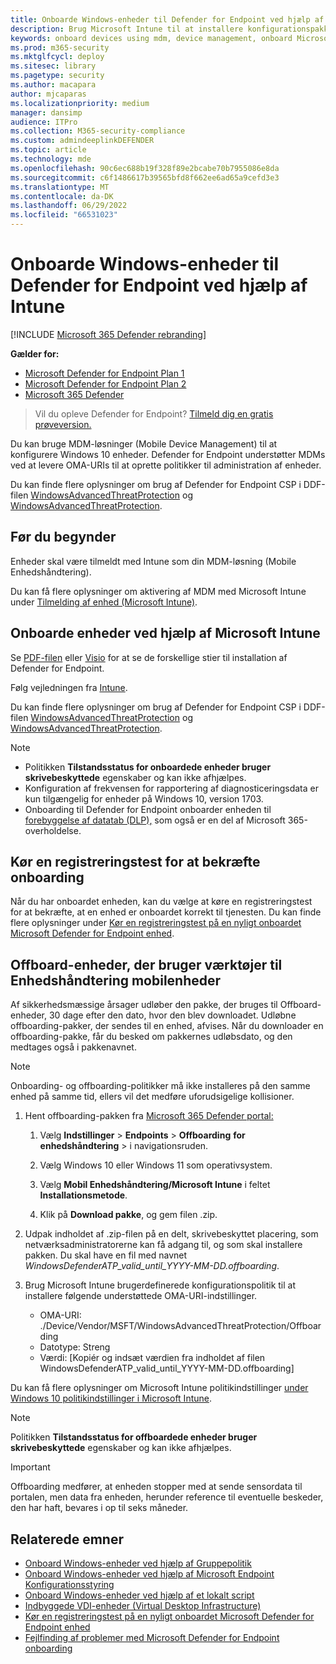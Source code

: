 ```yaml
---
title: Onboarde Windows-enheder til Defender for Endpoint ved hjælp af Intune
description: Brug Microsoft Intune til at installere konfigurationspakken på enheder, så de er onboardet til Defender for Endpoint-tjenesten.
keywords: onboard devices using mdm, device management, onboard Microsoft Defender for Endpoint devices, mdm
ms.prod: m365-security
ms.mktglfcycl: deploy
ms.sitesec: library
ms.pagetype: security
ms.author: macapara
author: mjcaparas
ms.localizationpriority: medium
manager: dansimp
audience: ITPro
ms.collection: M365-security-compliance
ms.custom: admindeeplinkDEFENDER
ms.topic: article
ms.technology: mde
ms.openlocfilehash: 90c6ec688b19f328f89e2bcabe70b7955086e8da
ms.sourcegitcommit: c6f1486617b39565bfd8f662ee6ad65a9cefd3e3
ms.translationtype: MT
ms.contentlocale: da-DK
ms.lasthandoff: 06/29/2022
ms.locfileid: "66531023"
---
```

# <a name="onboard-windows-devices-to-defender-for-endpoint-using-intune"></a>Onboarde Windows-enheder til Defender for Endpoint ved hjælp af Intune 

[!INCLUDE [Microsoft 365 Defender rebranding](../../includes/microsoft-defender.md)]

**Gælder for:**
- [Microsoft Defender for Endpoint Plan 1](https://go.microsoft.com/fwlink/p/?linkid=2154037)
- [Microsoft Defender for Endpoint Plan 2](https://go.microsoft.com/fwlink/p/?linkid=2154037)
- [Microsoft 365 Defender](https://go.microsoft.com/fwlink/?linkid=2118804)

> Vil du opleve Defender for Endpoint? [Tilmeld dig en gratis prøveversion.](https://signup.microsoft.com/create-account/signup?products=7f379fee-c4f9-4278-b0a1-e4c8c2fcdf7e&ru=https://aka.ms/MDEp2OpenTrial?ocid=docs-wdatp-configureendpointsmdm-abovefoldlink)

Du kan bruge MDM-løsninger (Mobile Device Management) til at konfigurere Windows 10 enheder. Defender for Endpoint understøtter MDMs ved at levere OMA-URIs til at oprette politikker til administration af enheder.

Du kan finde flere oplysninger om brug af Defender for Endpoint CSP i DDF-filen [WindowsAdvancedThreatProtection](https://msdn.microsoft.com/library/windows/hardware/mt723296(v=vs.85).aspx) og [WindowsAdvancedThreatProtection](https://msdn.microsoft.com/library/windows/hardware/mt723297(v=vs.85).aspx).

## <a name="before-you-begin"></a>Før du begynder

Enheder skal være tilmeldt med Intune som din MDM-løsning (Mobile Enhedshåndtering).

Du kan få flere oplysninger om aktivering af MDM med Microsoft Intune under [Tilmelding af enhed (Microsoft Intune)](/mem/intune/enrollment/device-enrollment).

## <a name="onboard-devices-using-microsoft-intune"></a>Onboarde enheder ved hjælp af Microsoft Intune

Se [PDF-filen](https://download.microsoft.com/download/5/6/0/5609001f-b8ae-412f-89eb-643976f6b79c/mde-deployment-strategy.pdf) eller [Visio](https://download.microsoft.com/download/5/6/0/5609001f-b8ae-412f-89eb-643976f6b79c/mde-deployment-strategy.vsdx) for at se de forskellige stier til installation af Defender for Endpoint.

Følg vejledningen fra [Intune](/mem/intune/protect/advanced-threat-protection-configure#enable-microsoft-defender-for-endpoint-in-intune).


Du kan finde flere oplysninger om brug af Defender for Endpoint CSP i DDF-filen [WindowsAdvancedThreatProtection](https://msdn.microsoft.com/library/windows/hardware/mt723296(v=vs.85).aspx) og [WindowsAdvancedThreatProtection](https://msdn.microsoft.com/library/windows/hardware/mt723297(v=vs.85).aspx).

> [!NOTE]
>
> - Politikken **Tilstandsstatus for onboardede enheder bruger skrivebeskyttede** egenskaber og kan ikke afhjælpes.
> - Konfiguration af frekvensen for rapportering af diagnosticeringsdata er kun tilgængelig for enheder på Windows 10, version 1703.
> - Onboarding til Defender for Endpoint onboarder enheden til [forebyggelse af datatab (DLP),](../../compliance/endpoint-dlp-learn-about.md) som også er en del af Microsoft 365-overholdelse.


## <a name="run-a-detection-test-to-verify-onboarding"></a>Kør en registreringstest for at bekræfte onboarding
Når du har onboardet enheden, kan du vælge at køre en registreringstest for at bekræfte, at en enhed er onboardet korrekt til tjenesten. Du kan finde flere oplysninger under [Kør en registreringstest på en nyligt onboardet Microsoft Defender for Endpoint enhed](run-detection-test.md).


## <a name="offboard-devices-using-mobile-device-management-tools"></a>Offboard-enheder, der bruger værktøjer til Enhedshåndtering mobilenheder

Af sikkerhedsmæssige årsager udløber den pakke, der bruges til Offboard-enheder, 30 dage efter den dato, hvor den blev downloadet. Udløbne offboarding-pakker, der sendes til en enhed, afvises. Når du downloader en offboarding-pakke, får du besked om pakkernes udløbsdato, og den medtages også i pakkenavnet.

> [!NOTE]
> Onboarding- og offboarding-politikker må ikke installeres på den samme enhed på samme tid, ellers vil det medføre uforudsigelige kollisioner.

1. Hent offboarding-pakken fra <a href="https://go.microsoft.com/fwlink/p/?linkid=2077139" target="_blank">Microsoft 365 Defender portal:</a>

   1. Vælg **Indstillinger** \> **Endpoints** \> **Offboarding** **for enhedshåndtering** \> i navigationsruden.

   1. Vælg Windows 10 eller Windows 11 som operativsystem.

   1. Vælg **Mobil Enhedshåndtering/Microsoft Intune** i feltet **Installationsmetode**.

   1. Klik på **Download pakke**, og gem filen .zip.

2. Udpak indholdet af .zip-filen på en delt, skrivebeskyttet placering, som netværksadministratorerne kan få adgang til, og som skal installere pakken. Du skal have en fil med navnet *WindowsDefenderATP_valid_until_YYYY-MM-DD.offboarding*.

3. Brug Microsoft Intune brugerdefinerede konfigurationspolitik til at installere følgende understøttede OMA-URI-indstillinger.
   - OMA-URI: ./Device/Vendor/MSFT/WindowsAdvancedThreatProtection/Offboarding
   - Datotype: Streng
   - Værdi: [Kopiér og indsæt værdien fra indholdet af filen WindowsDefenderATP_valid_until_YYYY-MM-DD.offboarding]

Du kan få flere oplysninger om Microsoft Intune politikindstillinger [under Windows 10 politikindstillinger i Microsoft Intune](/mem/intune/configuration/custom-settings-windows-10).

> [!NOTE]
> Politikken **Tilstandsstatus for offboardede enheder bruger skrivebeskyttede** egenskaber og kan ikke afhjælpes.

> [!IMPORTANT]
> Offboarding medfører, at enheden stopper med at sende sensordata til portalen, men data fra enheden, herunder reference til eventuelle beskeder, den har haft, bevares i op til seks måneder.

## <a name="related-topics"></a>Relaterede emner
- [Onboard Windows-enheder ved hjælp af Gruppepolitik](configure-endpoints-gp.md)
- [Onboard Windows-enheder ved hjælp af Microsoft Endpoint Konfigurationsstyring](configure-endpoints-sccm.md)
- [Onboard Windows-enheder ved hjælp af et lokalt script](configure-endpoints-script.md)
- [Indbyggede VDI-enheder (Virtual Desktop Infrastructure)](configure-endpoints-vdi.md)
- [Kør en registreringstest på en nyligt onboardet Microsoft Defender for Endpoint enhed](run-detection-test.md)
- [Fejlfinding af problemer med Microsoft Defender for Endpoint onboarding](troubleshoot-onboarding.md)
